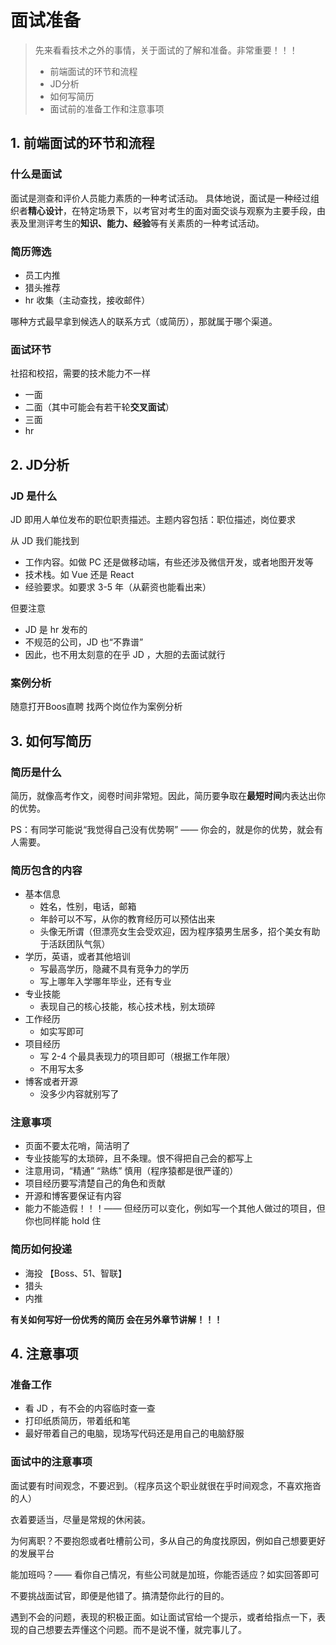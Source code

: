 # 面试准备

> 先来看看技术之外的事情，关于面试的了解和准备。非常重要！！！
>
> + 前端面试的环节和流程
> + JD分析
> + 如何写简历
> + 面试前的准备工作和注意事项



## 1. 前端面试的环节和流程

### 什么是面试

面试是测查和评价人员能力素质的一种考试活动。
具体地说，面试是一种经过组织者**精心设计**，在特定场景下，以考官对考生的面对面交谈与观察为主要手段，由表及里测评考生的**知识、能力、经验**等有关素质的一种考试活动。



### 简历筛选

- 员工内推
- 猎头推荐
- hr 收集（主动查找，接收邮件）

哪种方式最早拿到候选人的联系方式（或简历），那就属于哪个渠道。



### 面试环节

社招和校招，需要的技术能力不一样

- 一面
- 二面（其中可能会有若干轮**交叉面试**）
- 三面
- hr



## 2. JD分析

### JD 是什么

JD 即用人单位发布的职位职责描述。主题内容包括：职位描述，岗位要求

从 JD 我们能找到

- 工作内容。如做 PC 还是做移动端，有些还涉及微信开发，或者地图开发等
- 技术栈。如 Vue 还是 React
- 经验要求。如要求 3-5 年（从薪资也能看出来）

但要注意

- JD 是 hr 发布的
- 不规范的公司，JD 也“不靠谱”
- 因此，也不用太刻意的在乎 JD ，大胆的去面试就行



### 案例分析

随意打开Boos直聘 找两个岗位作为案例分析



## 3. 如何写简历

### 简历是什么

简历，就像高考作文，阅卷时间非常短。因此，简历要争取在**最短时间**内表达出你的优势。

PS：有同学可能说“我觉得自己没有优势啊” —— 你会的，就是你的优势，就会有人需要。



### 简历包含的内容

- 基本信息
  - 姓名，性别，电话，邮箱
  - 年龄可以不写，从你的教育经历可以预估出来
  - 头像无所谓（但漂亮女生会受欢迎，因为程序猿男生居多，招个美女有助于活跃团队气氛）
- 学历，英语，或者其他培训
  - 写最高学历，隐藏不具有竞争力的学历
  - 写上哪年入学哪年毕业，还有专业
- 专业技能
  - 表现自己的核心技能，核心技术栈，别太琐碎
- 工作经历
  - 如实写即可
- 项目经历
  - 写 2-4 个最具表现力的项目即可（根据工作年限）
  - 不用写太多
- 博客或者开源
  - 没多少内容就别写了



### 注意事项

- 页面不要太花哨，简洁明了
- 专业技能写的太琐碎，且不条理。恨不得把自己会的都写上
- 注意用词，“精通” “熟练” 慎用（程序猿都是很严谨的）
- 项目经历要写清楚自己的角色和贡献
- 开源和博客要保证有内容
- 能力不能造假！！！—— 但经历可以变化，例如写一个其他人做过的项目，但你也同样能 hold 住



### 简历如何投递

- 海投 【Boss、51、智联】
- 猎头
- 内推



**有关如何写好一份优秀的简历  会在另外章节讲解！！！**



## 4. 注意事项

### 准备工作

- 看 JD ，有不会的内容临时查一查
- 打印纸质简历，带着纸和笔
- 最好带着自己的电脑，现场写代码还是用自己的电脑舒服



### 面试中的注意事项

面试要有时间观念，不要迟到。（程序员这个职业就很在乎时间观念，不喜欢拖沓的人）

衣着要适当，尽量是常规的休闲装。

为何离职？不要抱怨或者吐槽前公司，多从自己的角度找原因，例如自己想要更好的发展平台

能加班吗？—— 看你自己情况，有些公司就是加班，你能否适应？如实回答即可

不要挑战面试官，即便是他错了。搞清楚你此行的目的。

遇到不会的问题，表现的积极正面。如让面试官给一个提示，或者给指点一下，表现的自己想要去弄懂这个问题。而不是说不懂，就完事儿了。


